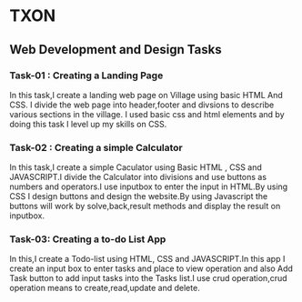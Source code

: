 # TXON
## Web Development and Design Tasks

### Task-01 : Creating a Landing Page
In this task,I create a landing web page on Village using basic HTML  And  CSS.  I divide  the web page into header,footer and divsions to describe various sections in the village.  I used basic css and html elements and by doing this task I level up my skills on CSS.

### Task-02 : Creating a simple Calculator
In this task,I create a simple Caculator using Basic HTML , CSS and JAVASCRIPT.I divide the Calculator into divisions and use buttons as numbers and operators.I use inputbox to enter the input in HTML.By using CSS I design buttons and design the website.By using Javascript the buttons will work by solve,back,result methods and display the result on inputbox. 

### Task-03: Creating a to-do List App
In this,I create a Todo-list using HTML, CSS and JAVASCRIPT.In this app I create an input box to enter tasks and place to view operation and also  Add Task button to add input tasks into the Tasks list.I use crud operation,crud operation means to create,read,update and delete.

